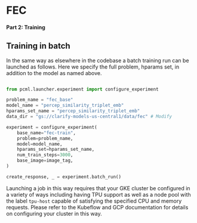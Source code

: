 
# FEC

#### Part 2: Training

## Training in batch

In the same way as elsewhere in the codebase a batch training run can be launched as follows. Here we specify the full problem, hparams set, in addition to the model as named above.

```python

from pcml.launcher.experiment import configure_experiment

problem_name = "fec_base"
model_name = "percep_similarity_triplet_emb"
hparams_set_name = "percep_similarity_triplet_emb"
data_dir = "gs://clarify-models-us-central1/data/fec" # Modify

experiment = configure_experiment(
    base_name="fec-train",
    problem=problem_name,
    model=model_name,
    hparams_set=hparams_set_name,
    num_train_steps=3000,
    base_image=image_tag,
)

create_response, _ = experiment.batch_run()

```

Launching a job in this way requires that your GKE cluster be configured in a variety of ways including having TPU support as well as a node pool with the label `tpu-host` capable of satisfying the specified CPU and memory requests. Please refer to the Kubeflow and GCP documentation for details on configuring your cluster in this way.